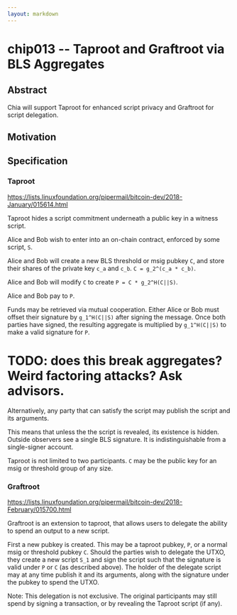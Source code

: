 ```yaml
---
layout: markdown
---
```


# chip013 -- Taproot and Graftroot via BLS Aggregates

## Abstract

Chia will support Taproot for enhanced script privacy and Graftroot for script delegation.

## Motivation


## Specification


### Taproot

https://lists.linuxfoundation.org/pipermail/bitcoin-dev/2018-January/015614.html

Taproot hides a script commitment underneath a public key in a witness script.

Alice and Bob wish to enter into an on-chain contract, enforced by some script, `S`.

Alice and Bob will create a new BLS threshold or msig pubkey `C`, and store their shares of the private key `c_a` and `c_b`. `C = g_2^(c_a * c_b)`.

Alice and Bob will modify `C` to create `P = C * g_2^H(C||S)`.

Alice and Bob pay to `P`.

Funds may be retrieved via mutual cooperation. Either Alice or Bob must offset their signature by `g_1^H(C||S)` after signing the message. Once both parties have signed, the resulting aggregate is multiplied by `g_1^H(C||S)` to make a valid signature for `P`.

# TODO: does this break aggregates? Weird factoring attacks? Ask advisors.

Alternatively, any party that can satisfy the script may publish the script and its arguments.

This means that unless the the script is revealed, its existence is hidden. Outside observers see a single BLS signature. It is indistinguishable from a single-signer account.

Taproot is not limited to two participants. `C` may be the public key for an msig or threshold group of any size.

### Graftroot

https://lists.linuxfoundation.org/pipermail/bitcoin-dev/2018-February/015700.html

Graftroot is an extension to taproot, that allows users to delegate the ability to spend an output to a new script.

First a new pubkey is created. This may be a taproot pubkey, `P`, or a normal msig or threshold pubkey `C`. Should the parties wish to delegate the UTXO, they create a new script `S_1` and sign the script such that the signature is valid under `P` or `C` (as described above). The holder of the delegate script may at any time publish it and its arguments, along with the signature under the pubkey to spend the UTXO.

Note: This delegation is not exclusive. The original participants may still spend by signing a transaction, or by revealing the Taproot script (if any).
